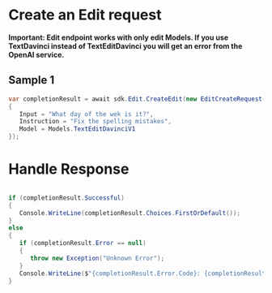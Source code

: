 # Create an Edit request
**Important: Edit endpoint works with only edit Models. If you use TextDavinci instead of TextEditDavinci you will get an error from the OpenAI service.**
## Sample 1
```csharp
var completionResult = await sdk.Edit.CreateEdit(new EditCreateRequest()
{
   Input = "What day of the wek is it?",
   Instruction = "Fix the spelling mistakes",
   Model = Models.TextEditDavinciV1
});
```
# Handle Response
```csharp

if (completionResult.Successful)
{
   Console.WriteLine(completionResult.Choices.FirstOrDefault());
}
else
{
   if (completionResult.Error == null)
   {
      throw new Exception("Unknown Error");
   }
   Console.WriteLine($"{completionResult.Error.Code}: {completionResult.Error.Message}");
}
```